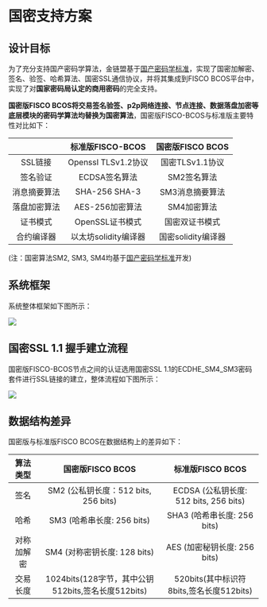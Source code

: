 # 国密支持方案

## 设计目标

  为了充分支持国产密码学算法，金链盟基于[国产密码学标准](http://www.gmbz.org.cn/main/bzlb.html)，实现了国密加解密、签名、验签、哈希算法、国密SSL通信协议，并将其集成到FISCO BCOS平台中，实现了对**国家密码局认定的商用密码**的完全支持。

**国密版FISCO BCOS将交易签名验签、p2p网络连接、节点连接、数据落盘加密等底层模块的密码学算法均替换为国密算法**，国密版FISCO-BCOS与标准版主要特性对比如下：

 | | 标准版FISCO-BCOS | 国密版FISCO BCOS |
 | :-: | :-: | :-: |
 | SSL链接 | Openssl TLSv1.2协议 | 国密TLSv1.1协议|
 | 签名验证 | ECDSA签名算法 | SM2签名算法 |
 | 消息摘要算法 | SHA-256 SHA-3 | SM3消息摘要算法 |
 | 落盘加密算法 | AES-256加密算法 | SM4加密算法 |
 | 证书模式 | OpenSSL证书模式 | 国密双证书模式 |
 | 合约编译器 | 以太坊solidity编译器 | 国密solidity编译器 |

(注：国密算法SM2, SM3, SM4均基于[国产密码学标准](http://www.gmbz.org.cn/main/bzlb.html)开发)

## 系统框架

系统整体框架如下图所示：

![](../../../images/guomi/guomishakehand.png)

## 国密SSL 1.1 握手建立流程

国密版FISCO-BCOS节点之间的认证选用国密SSL 1.1的ECDHE_SM4_SM3密码套件进行SSL链接的建立，整体流程如下图所示：

![](../../../images/guomi/ssl1.png)

## 数据结构差异

国密版与标准版FISCO BCOS在数据结构上的差异如下：

 | 算法类型 | 国密版FISCO BCOS | 标准版FISCO BCOS |
 | :-: | :-: | :-: |
 | 签名 | SM2 (公私钥长度：512 bits, 256 bits) | ECDSA (公私钥长度: 512 bits, 256 bits)|
 | 哈希 | SM3 (哈希串长度: 256 bits) | SHA3 (哈希串长度: 256 bits) |
 | 对称加解密 | SM4 (对称密钥长度: 128 bits) | AES (加密秘钥长度: 256 bits) |
 | 交易长度 | 1024bits(128字节，其中公钥512bits,签名长度512bits) | 520bits(其中标识符8bits,签名长度512bits) |